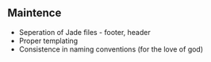 ## Maintence

- Seperation of Jade files - footer, header
- Proper templating
- Consistence in naming conventions (for the love of god)

